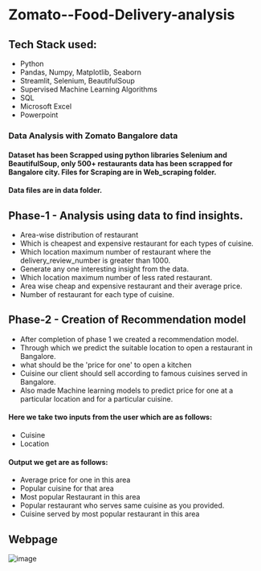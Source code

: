
# Zomato--Food-Delivery-analysis
## Tech Stack used: 
- Python
- Pandas, Numpy, Matplotlib, Seaborn
- Streamlit, Selenium, BeautifulSoup
- Supervised Machine Learning Algorithms
- SQL
- Microsoft Excel
- Powerpoint
### Data Analysis with Zomato Bangalore data
#### Dataset has been Scrapped using python libraries Selenium and BeautifulSoup, only 500+ restaurants data has been scrapped for Bangalore city. Files for Scraping are in Web_scraping folder.
#### Data files are in data folder.
## Phase-1 - Analysis using data to find insights.
- Area-wise distribution of restaurant
- Which is cheapest and expensive restaurant for each types of cuisine.
- Which location maximum number of restaurant where the delivery_review_number is greater than 1000.
- Generate any one interesting insight from the data.
- Which location maximum number of less rated restaurant.
- Area wise cheap and expensive restaurant and their average price.
- Number of restaurant for each type of cuisine.
  
## Phase-2 - Creation of Recommendation model 
- After completion of phase 1 we created a recommendation model. 
- Through which we predict the suitable location to open a restaurant in Bangalore.
- what should be the 'price for one' to open a kitchen
- Cuisine our client should sell according to famous cuisines served in Bangalore.
- Also made Machine learning models to predict price for one at a particular location and for a particular cuisine.
#### Here we take two inputs from the user which are as follows:
- Cuisine
- Location
#### Output we get are as follows:
- Average price for one in this area
- Popular cuisine for that area
- Most popular Restaurant in this area
- Popular restaurant who serves same cuisine as you provided.
- Cuisine served by most popular restaurant in this area
## Webpage
![image](https://github.com/Anmol2205DA/Zomato-Food-delivery/assets/126354821/ef4baf69-2c48-4c6a-905a-660b0f3afb3d)







